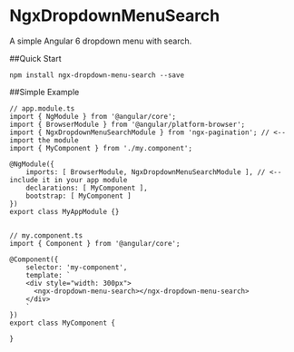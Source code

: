 # NgxDropdownMenuSearch

A simple Angular 6 dropdown menu with search.

##Quick Start

	npm install ngx-dropdown-menu-search --save


##Simple Example

	// app.module.ts
	import { NgModule } from '@angular/core';
	import { BrowserModule } from '@angular/platform-browser';
	import { NgxDropdownMenuSearchModule } from 'ngx-pagination'; // <-- import the module
	import { MyComponent } from './my.component';

	@NgModule({
	    imports: [ BrowserModule, NgxDropdownMenuSearchModule ], // <-- include it in your app module
	    declarations: [ MyComponent ],
	    bootstrap: [ MyComponent ]
	})
	export class MyAppModule {}


	// my.component.ts
	import { Component } from '@angular/core';

	@Component({
	    selector: 'my-component',
	    template: `
	    <div style="width: 300px">
	      <ngx-dropdown-menu-search></ngx-dropdown-menu-search>
	    </div>	               
	    `
	})
	export class MyComponent {

	}
